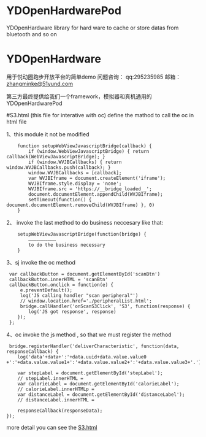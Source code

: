 # YDOpenHardwarePod
YDOpenHardware library for hard ware to cache or store datas from bluetooth and so on

# YDOpenHardware
用于悦动圈跑步开放平台的简单demo
问题咨询： qq:295235985  邮箱：zhangminke@51yund.com

第三方最终提供给我们一个framework，模拟器和真机通用的
YDOpenHardwarePod 


#S3.html (this file for interative with oc) 
define the mathod to call the oc in html file

1、this module it not be modified
```
    function setupWebViewJavascriptBridge(callback) {
        if (window.WebViewJavascriptBridge) { return callback(WebViewJavascriptBridge); }
        if (window.WVJBCallbacks) { return window.WVJBCallbacks.push(callback); }
        window.WVJBCallbacks = [callback];
        var WVJBIframe = document.createElement('iframe');
        WVJBIframe.style.display = 'none';
        WVJBIframe.src = 'https://__bridge_loaded__';
        document.documentElement.appendChild(WVJBIframe);
        setTimeout(function() { document.documentElement.removeChild(WVJBIframe) }, 0)
    }
```

2、 invoke the last method to do business neccesary
like that:

```
    setupWebViewJavascriptBridge(function(bridge) {
		…………………………
		to do the business necessary
	}
````

3、sj invoke the oc method 
```
 var callbackButton = document.getElementById('scanBtn')
 callbackButton.innerHTML = 'scanBtn'
 callbackButton.onclick = function(e) {
     e.preventDefault();
     log('JS calling handler "scan peripheral"')
     // window.location.href='./peripheralList.html';
     bridge.callHandler('onScanS3Click', 'S3', function(response) {
        log('JS got response', response)
    });
 };

```
4、oc invoke the js method , so that we must register the method
```
 bridge.registerHandler('deliverCharacteristic', function(data, responseCallback) {
 	log('data'+data+':'+data.uuid+data.value.value0 +':'+data.value.value1+':'+data.value.value2+':'+data.value.value3+'.');

 	var stepLabel = document.getElementById('stepLabel');
 	// stepLabel.innerHTML = 
 	var calorieLabel = document.getElementById('calorieLabel');
 	// calorieLabel.innerHTMLp =
 	var distanceLabel = document.getElementById('distanceLabel');
 	// distanceLabel.innerHTML = 

    responseCallback(responseData);
});
```

more detail you can see the [S3.html](https://github.com/helinyu/YDOpenHardwarePod/blob/master/ydOpenHardware/YDOpenHardwareSimple/YDOpenHardwareSimple/WebView/S3.html)






